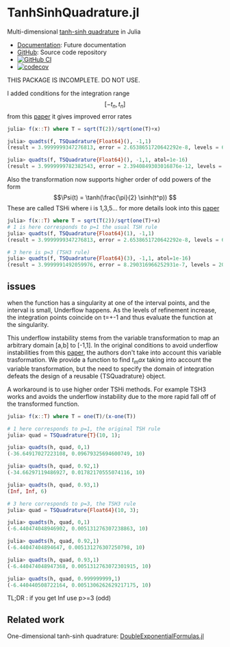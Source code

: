 # TanhSinhQuadrature.jl

Multi-dimensional [tanh-sinh
quadrature](https://en.wikipedia.org/wiki/Tanh-sinh_quadrature) in
Julia

* [Documentation](https://eschnett.github.io/TanhSinhQuadrature.jl/dev/):
  Future documentation
* [GitHub](https://github.com/eschnett/TanhSinhQuadrature.jl): Source
  code repository
* [![GitHub
  CI](https://github.com/eschnett/TanhSinhQuadrature.jl/workflows/CI/badge.svg)](https://github.com/eschnett/TanhSinhQuadrature.jl/actions)
* [![codecov](https://codecov.io/gh/eschnett/TanhSinhQuadrature.jl/branch/main/graph/badge.svg?token=vHtLZhZpKG)](https://codecov.io/gh/eschnett/TanhSinhQuadrature.jl)

THIS PACKAGE IS INCOMPLETE. DO NOT USE.

I added conditions for the integration range $$[-t_n, t_n]$$ from this [paper](https://arxiv.org/pdf/2007.15057.pdf)
it gives improved error rates

``` julia
julia> f(x::T) where T = sqrt(T(2))/sqrt(one(T)+x)

julia> quadts(f, TSQuadrature{Float64}(), -1,1)
(result = 3.9999999347276813, error = 2.6538651720642292e-8, levels = 6)

julia> quadts(f, TSQuadrature{Float64}(), -1,1, atol=1e-16)
(result = 3.9999999782382543, error = 2.3940849303016876e-12, levels = 20)
```

Also the transformation now supports higher order of odd powers of the form 
$$\Psi(t) = \tanh(\frac{\pi}{2} \sinh(t^p)) $$
These are called TSHi where i is 1,3,5... 
for more details look into this [paper](https://ems.press/content/serial-article-files/2719)
``` julia
julia> f(x::T) where T = sqrt(T(2))/sqrt(one(T)+x)
# 1 is here corresponds to p=1 the usual TSH rule
julia> quadts(f, TSQuadrature{Float64}(1), -1,1)
(result = 3.9999999347276813, error = 2.6538651720642292e-8, levels = 6)

# 3 here is p=3 (TSH3 rule)
julia> quadts(f, TSQuadrature{Float64}(3), -1,1, atol=1e-16)
(result = 3.9999991492059976, error = 8.290316966252931e-7, levels = 20)
```


## issues

when the function has a singularity at one of the interval points,
and the interval is small, Underflow happens. As the levels of refinement
increase, the integration points coincide on t=+-1 and thus evaluate the
function at the singularity. 

This underflow instability stems from the variable transformation to map an
arbitrary domain [a,b] to [-1,1]. In the original conditions to avoid underflow 
instabilities from this [paper](https://arxiv.org/pdf/2007.15057.pdf), the authors
don't take into account this variable trasformation. We provide a function 
to find $t_max$ taking into account the variable transformation, but the need to specify
the domain of integration defeats the design of a reusable {TSQuadrature} object.

A workaround is to use higher order TSHi methods. For example TSH3 works and avoids
the underflow instability due to the more rapid fall off of the transformed function.
``` julia
julia> f(x::T) where T = one(T)/(x-one(T))

# 1 here corresponds to p=1, the original TSH rule
julia> quad = TSQuadrature{T}(10, 1);

julia> quadts(h, quad, 0,1)
(-36.64917027223108, 0.09679325694600749, 10)

julia> quadts(h, quad, 0.92,1)
(-34.66297119486927, 0.01782170555074116, 10)

julia> quadts(h, quad, 0.93,1)
(Inf, Inf, 6)

# 3 here corresponds to p=3, the TSH3 rule
julia> quad = TSQuadrature{Float64}(10, 3);

julia> quadts(h, quad, 0,1)
(-6.440474048946902, 0.005131276307238863, 10)

julia> quadts(h, quad, 0.92,1)
(-6.44047404894647, 0.005131276307250798, 10)

julia> quadts(h, quad, 0.93,1)
(-6.440474048947368, 0.0051312763072301915, 10)

julia> quadts(h, quad, 0.999999999,1)
(-6.440440508722164, 0.0051306262629217175, 10)
```

TL;DR : if you get Inf use p>=3 (odd)

## Related work

One-dimensional tanh-sinh quadrature:
[DoubleExponentialFormulas.jl](https://github.com/machakann/DoubleExponentialFormulas.jl)
